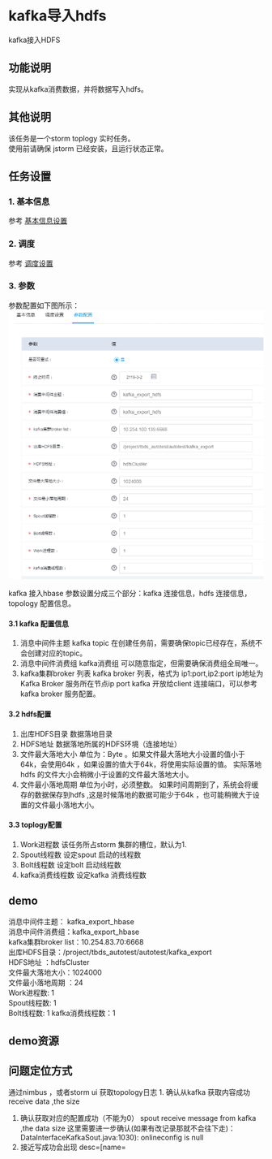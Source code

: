 # kafka导入hdfs

kafka接入HDFS

## 功能说明

实现从kafka消费数据，并将数据写入hdfs。

## 其他说明

该任务是一个storm toplogy 实时任务。  
使用前请确保 jstorm 已经安装，且运行状态正常。

## 任务设置

### 1. 基本信息

参考 [基本信息设置](../runnerbasicinfo.md)

### 2. 调度

参考 [调度设置](../runnercycle.md)

### 3. 参数

参数配置如下图所示： ![kafka2hdfs](../../../.gitbook/assets/kafka2hdfs.png)

kafka 接入hbase 参数设置分成三个部分：kafka 连接信息，hdfs 连接信息，topology 配置信息。

#### 3.1 kafka 配置信息

1. 消息中间件主题 kafka topic 在创建任务前，需要确保topic已经存在，系统不会创建对应的topic。
2. 消息中间件消费组 kafka消费组 可以随意指定，但需要确保消费组全局唯一。
3. kafka集群broker 列表 kafka broker 列表，格式为 ip1:port,ip2:port ip地址为Kafka Broker 服务所在节点ip port kafka 开放给client 连接端口，可以参考kafka broker 服务配置。

#### 3.2 hdfs配置

1. 出库HDFS目录 数据落地目录
2. HDFS地址 数据落地所属的HDFS环境（连接地址）
3. 文件最大落地大小 单位为：Byte 。如果文件最大落地大小设置的值小于64k，会使用64k ，如果设置的值大于64k，将使用实际设置的值。 实际落地hdfs 的文件大小会稍微小于设置的文件最大落地大小。
4. 文件最小落地周期 单位为小时，必须整数。 如果时间周期到了，系统会将缓存的数据保存到hdfs ,这是时候落地的数据可能少于64k ，也可能稍微大于设置的文件最小落地大小。

#### 3.3 toplogy配置

1. Work进程数 该任务所占storm 集群的槽位，默认为1.
2. Spout线程数 设定spout 启动的线程数
3. Bolt线程数 设定bolt 启动线程数
4. kafka消费线程数 设定kafka 消费线程数

## demo

消息中间件主题： kafka\_export\_hbase  
消息中间件消费组：kafka\_export\_hbase  
kafka集群broker list：10.254.83.70:6668  
出库HDFS目录：/project/tbds\_autotest/autotest/kafka\_export  
HDFS地址 ：hdfsCluster  
文件最大落地大小：1024000  
文件最小落地周期 ：24  
Work进程数: 1  
Spout线程数: 1  
Bolt线程数: 1 kafka消费线程数：1

## demo资源

## 问题定位方式

通过nimbus ，或者storm ui 获取topology日志 1. 确认从kafka 获取内容成功  
receive data ,the size

1. 确认获取对应的配置成功（不能为0） spout receive message from kafka ,the data size 这里需要进一步确认\(如果有改记录那就不会往下走\)：DataInterfaceKafkaSout.java:1030\): onlineconfig is null
2. 接近写成功会出现 desc=\[name=

